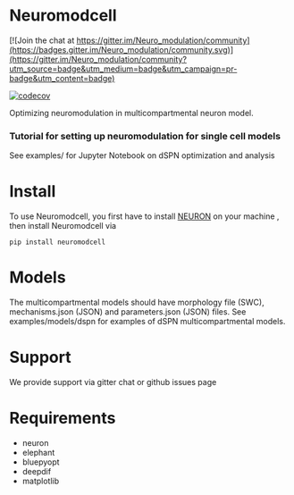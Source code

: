 

# Neuromodcell

[![Join the chat at https://gitter.im/Neuro_modulation/community](https://badges.gitter.im/Neuro_modulation/community.svg)](https://gitter.im/Neuro_modulation/community?utm_source=badge&utm_medium=badge&utm_campaign=pr-badge&utm_content=badge)

[![codecov](https://codecov.io/gh/jofrony/Neuromodcell/branch/main/graph/badge.svg?token=LKUJ5SC457)](https://codecov.io/gh/jofrony/Neuromodcell)


Optimizing neuromodulation in multicompartmental neuron model.

### Tutorial for setting up neuromodulation for single cell models

See examples/ for Jupyter Notebook on dSPN optimization and analysis


# Install

To use Neuromodcell, you first have to install [NEURON](https://www.neuron.yale.edu/neuron/download) on your machine , then install Neuromodcell via

```
pip install neuromodcell

```

# Models

The multicompartmental models should have morphology file (SWC), mechanisms.json (JSON) and parameters.json (JSON) files. See examples/models/dspn for examples of dSPN multicompartmental models. 

# Support

We provide support via gitter chat or github issues page

# Requirements
<ul>
<li>neuron</li>
<li>elephant</li>
<li>bluepyopt</li>
<li>deepdif</li>
<li>matplotlib</li>
</ul>







